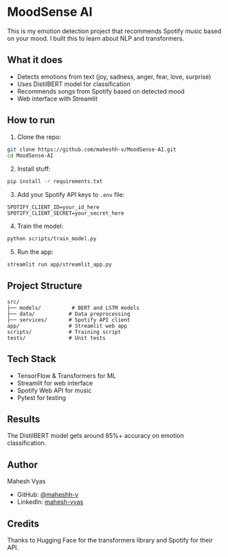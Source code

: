 # MoodSense AI

This is my emotion detection project that recommends Spotify music based on your mood. I built this to learn about NLP and transformers.

## What it does

- Detects emotions from text (joy, sadness, anger, fear, love, surprise)
- Uses DistilBERT model for classification 
- Recommends songs from Spotify based on detected mood
- Web interface with Streamlit

## How to run

1. Clone the repo:
```bash
git clone https://github.com/maheshh-v/MoodSense-AI.git
cd MoodSense-AI
```

2. Install stuff:
```bash
pip install -r requirements.txt
```

3. Add your Spotify API keys to `.env` file:
```
SPOTIFY_CLIENT_ID=your_id_here
SPOTIFY_CLIENT_SECRET=your_secret_here
```

4. Train the model:
```bash
python scripts/train_model.py
```

5. Run the app:
```bash
streamlit run app/streamlit_app.py
```

## Project Structure

```
src/
├── models/          # BERT and LSTM models
├── data/           # Data preprocessing 
├── services/       # Spotify API client
app/                # Streamlit web app
scripts/            # Training script
tests/              # Unit tests
```

## Tech Stack

- TensorFlow & Transformers for ML
- Streamlit for web interface  
- Spotify Web API for music
- Pytest for testing

## Results

The DistilBERT model gets around 85%+ accuracy on emotion classification.

## Author

Mahesh Vyas
- GitHub: [@maheshh-v](https://github.com/maheshh-v)
- LinkedIn: [mahesh-vyas](https://www.linkedin.com/in/mahesh-vyas-88ab41188)

## Credits

Thanks to Hugging Face for the transformers library and Spotify for their API.